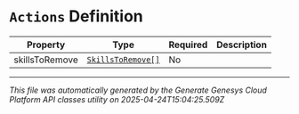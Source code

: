 # `Actions` Definition

| Property | Type | Required | Description |
|----------|------|----------|-------------|
| skillsToRemove | [`SkillsToRemove[]`](skillstoremove-definition.md) | No |  |

---

*This file was automatically generated by the Generate Genesys Cloud Platform API classes utility on 2025-04-24T15:04:25.509Z*